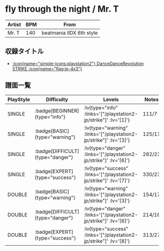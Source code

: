 # fly through the night / Mr. T

|Artist|BPM|From|
|------|---|----|
|Mr. T|140|beatmania IIDX 6th style|

## 収録タイトル

- [ :icon{name="simple-icons:playstation2"} DanceDanceRevolution STRIKE :icon{name="flag:jp-4x3"} ](/playstation2-jp/strike)

## 譜面一覧

|PlayStyle|Difficulty|Levels|Notes|Movie|
|---------|----------|------|-----|-----|
|SINGLE| :badge[BEGINNER]{type="info"} | :lv{type="info" :links='["/playstation2-jp/strike"]' :lv='[1]'} |111/7||
|SINGLE| :badge[BASIC]{type="warning"} | :lv{type="warning" :links='["/playstation2-jp/strike"]' :lv='[3]'} |125/11||
|SINGLE| :badge[DIFFICULT]{type="danger"} | :lv{type="danger" :links='["/playstation2-jp/strike"]' :lv='[6]'} |282/23||
|SINGLE| :badge[EXPERT]{type="success"} | :lv{type="success" :links='["/playstation2-jp/strike"]' :lv='[7]'} |330/23||
|DOUBLE| :badge[BASIC]{type="warning"} | :lv{type="warning" :links='["/playstation2-jp/strike"]' :lv='[3]'} |154/17||
|DOUBLE| :badge[DIFFICULT]{type="danger"} | :lv{type="danger" :links='["/playstation2-jp/strike"]' :lv='[6]'} |214/16||
|DOUBLE| :badge[EXPERT]{type="success"} | :lv{type="success" :links='["/playstation2-jp/strike"]' :lv='[8]'} |313/27||

